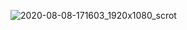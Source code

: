 ![2020-08-08-171603_1920x1080_scrot](https://user-images.githubusercontent.com/45566380/89713985-c797e400-d99b-11ea-8b8c-45e651ce6c34.png)
